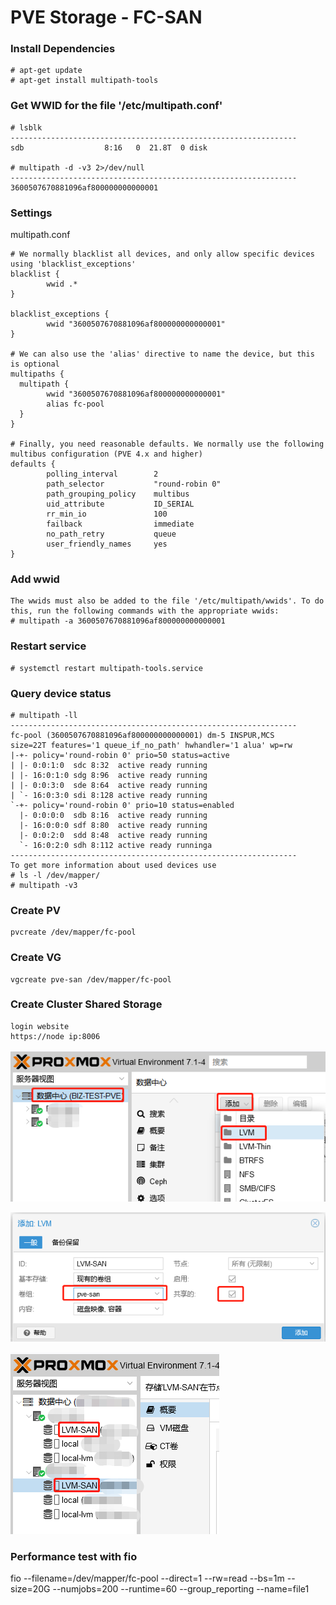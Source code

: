 # PVE Storage - FC-SAN

### Install Dependencies
```
# apt-get update
# apt-get install multipath-tools
```
### Get WWID for the file '/etc/multipath.conf'
```
# lsblk
----------------------------------------------------------------
sdb                  8:16   0  21.8T  0 disk

# multipath -d -v3 2>/dev/null
----------------------------------------------------------------
3600507670881096af800000000000001
```

### Settings
multipath.conf
```
# We normally blacklist all devices, and only allow specific devices using 'blacklist_exceptions'
blacklist {
        wwid .*
}

blacklist_exceptions {
        wwid "3600507670881096af800000000000001"
}

# We can also use the 'alias' directive to name the device, but this is optional
multipaths {
  multipath {
        wwid "3600507670881096af800000000000001"
        alias fc-pool
  }
}

# Finally, you need reasonable defaults. We normally use the following multibus configuration (PVE 4.x and higher)
defaults {
        polling_interval        2
        path_selector           "round-robin 0"
        path_grouping_policy    multibus
        uid_attribute           ID_SERIAL
        rr_min_io               100
        failback                immediate
        no_path_retry           queue
        user_friendly_names     yes
}
```

### Add wwid
```
The wwids must also be added to the file '/etc/multipath/wwids'. To do this, run the following commands with the appropriate wwids:
# multipath -a 3600507670881096af800000000000001
```

### Restart service
```
# systemctl restart multipath-tools.service
```

### Query device status
```
# multipath -ll
----------------------------------------------------------------
fc-pool (3600507670881096af800000000000001) dm-5 INSPUR,MCS
size=22T features='1 queue_if_no_path' hwhandler='1 alua' wp=rw
|-+- policy='round-robin 0' prio=50 status=active
| |- 0:0:1:0  sdc 8:32  active ready running
| |- 16:0:1:0 sdg 8:96  active ready running
| |- 0:0:3:0  sde 8:64  active ready running
| `- 16:0:3:0 sdi 8:128 active ready running
`-+- policy='round-robin 0' prio=10 status=enabled
  |- 0:0:0:0  sdb 8:16  active ready running
  |- 16:0:0:0 sdf 8:80  active ready running
  |- 0:0:2:0  sdd 8:48  active ready running
  `- 16:0:2:0 sdh 8:112 active ready runninga
----------------------------------------------------------------
To get more information about used devices use
# ls -l /dev/mapper/
# multipath -v3
```

### Create PV
```
pvcreate /dev/mapper/fc-pool
```

### Create VG
```
vgcreate pve-san /dev/mapper/fc-pool
```
### Create Cluster Shared Storage
```
login website 
https://node ip:8006
```
![](login.png)

![](addlvm.png)

![](result.png)

### Performance test with fio
fio --filename=/dev/mapper/fc-pool --direct=1 --rw=read --bs=1m --size=20G --numjobs=200 --runtime=60 --group_reporting --name=file1